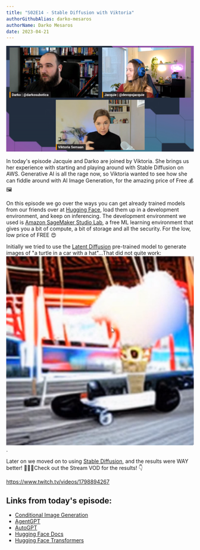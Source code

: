 ```yaml
---
title: "S02E14 - Stable Diffusion with Viktoria" 
authorGithubAlias: darko-mesaros
authorName: Darko Mesaros
date: 2023-04-21
---
```


![Viktoria, Jacquie and Darko looking all confused on the live stream](images/bows02e14.png)

In today's episode Jacquie and Darko are joined by Viktoria. She brings us her experience with starting and playing around with Stable Diffusion on AWS. Generative AI is all the rage now, so Viktoria wanted to see how she can fiddle around with AI Image Generation, for the amazing price of Free 💰🖼️

On this episode we go over the ways you can get already trained models from our friends over at [Hugging Face](https://huggingface.co), load them up in a development environment, and keep on inferencing. The development environment we used is [Amazon SageMaker Studio Lab](https://aws.amazon.com/sagemaker/studio-lab/), a free ML learning environment that gives you a bit of compute, a bit of storage and all the security. For the low, low price of FREE 😍

Initially we tried to use the [Latent Diffusion](https://huggingface.co/spaces/multimodalart/latentdiffusion) pre-trained model to generate images of "a turtle in a car with a hat"...That did not quite work:
![Image of what is supposed to be a Turtle in a car with a hat, but ultimately its just a garbled mess of colors and shapes](images/turtlebad.png).

Later on we moved on to using [Stable Diffusion](https://huggingface.co/spaces/stabilityai/stable-diffusion), and the results were WAY better! 🐢🚗🤠Check out the Stream VOD for the results! 👇

https://www.twitch.tv/videos/1798894267

## Links from today's episode:
- [Conditional Image Generation](https://huggingface.co/docs/diffusers/using-diffusers/conditional_image_generation)
- [AgentGPT](https://github.com/reworkd/AgentGPT)
- [AutoGPT](https://github.com/Significant-Gravitas/Auto-GPT)
- [Hugging Face Docs](https://huggingface.co/docs)
- [Hugging Face Transformers](https://huggingface.co/docs/transformers/index)

